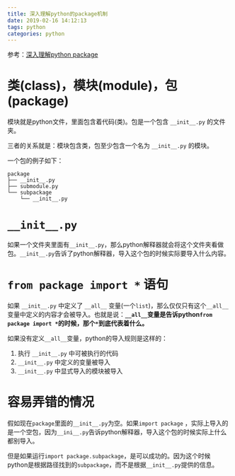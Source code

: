 ```yaml
---
title: 深入理解python的package机制
date: 2019-02-16 14:12:13
tags: python
categories: python
---
```


参考：[深入理解python package](https://sanyuesha.com/2017/09/14/deep-understand-python-package/)

# 类(class)，模块(module)，包(package)

模块就是python文件，里面包含着代码(类)。包是一个包含 `__init__.py` 的文件夹。

三者的关系就是：模块包含类，包至少包含一个名为 `__init__.py` 的模块。

一个包的例子如下：

```
package
├── __init__.py
├── submodule.py
└── subpackage
    └── __init__.py
```

# `__init__.py`

如果一个文件夹里面有`__init__.py`，那么python解释器就会将这个文件夹看做包。`__init__.py`告诉了python解释器，导入这个包的时候实际要导入什么内容。

#  `from package import *` 语句

如果 `__init__.py` 中定义了 `__all__` 变量(一个`list`)，那么仅仅只有这个`__all__`变量中定义的内容才会被导入。也就是说：**`__all__`变量是告诉python`from package import *`的时候，那个`*`到底代表着什么。**

如果没有定义`__all__`变量，python的导入规则是这样的：

1. 执行 `__init__.py` 中可被执行的代码
2. `__init__.py` 中定义的变量被导入
3. `__init__.py` 中显式导入的模块被导入

# 容易弄错的情况

假如现在`package`里面的`__init__.py`为空。如果`import package` ，实际上导入的是一个空包，因为`__ini__.py`告诉python解释器，导入这个包的时候实际上什么都别导入。

但是如果运行`import package.subpackage`，是可以成功的。因为这个时候python是根据路径找到的`subpackage`，而不是根据`__init__.py`提供的信息。

